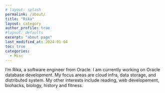 ```yaml
---
# layout: splash
permalink: /about/
title: "Rika"
layout: category
author_profile: true
#layout: defaults
excerpt: "about page"
last_modified_at: 2024-01-04
toc: true
categories: 
  - Misc
---
```


I’m Rika, a software engineer from Oracle. I am currently working on Oracle database development. My focus areas are cloud infra, data storage, and distributed system. 
My other interests include reading, web developement, biohacks, biology, history and fitness. 